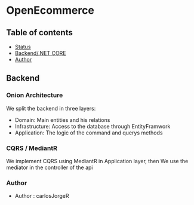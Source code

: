 # OpenEcommerce

## Table of contents

<!-- - [Quick start](#quick-start) -->

- [Status](#status)
- [Backend/.NET CORE](#backend)
- [Author](#author)

## Backend

### Onion Architecture

We split the backend in three layers:

- Domain: Main entities and his relations
- Infrastructure: Access to the database through EntityFramwork
- Application: The logic of the command and querys methods

### CQRS / MediantR

We implement CQRS using MediantR in Application layer, then We use the mediator in the controller of the api

### Author

- Author : carlosJorgeR
